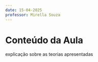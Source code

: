 ```yaml
---
date: 15-04-2025
professor: Mirella Souza
---
```

# Conteúdo da Aula
explicação sobre as teorias apresentadas
